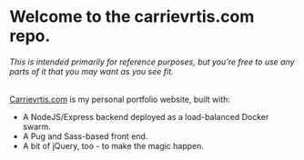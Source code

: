 # Welcome to the carrievrtis.com repo.

###### This is intended primarily for reference purposes, but you're free to use any parts of it that you may want as you see fit.

[Carrievrtis.com](https://www.carrievrtis.com) is my personal portfolio website, built with:

* A NodeJS/Express backend deployed as a load-balanced Docker swarm.
* A Pug and Sass-based front end.
* A bit of jQuery, too - to make the magic happen.


